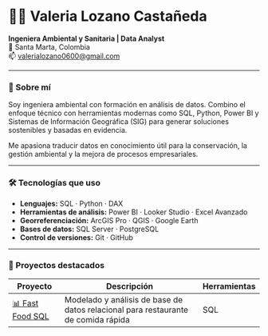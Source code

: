 # 👩‍💻 Valeria Lozano Castañeda

**Ingeniera Ambiental y Sanitaria | Data Analyst**  
📍 Santa Marta, Colombia  
📫 valerialozano0600@gmail.com

---

### 🌿 Sobre mí

Soy ingeniera ambiental con formación en análisis de datos. Combino el enfoque técnico con herramientas modernas como SQL, Python, Power BI y Sistemas de Información Geográfica (SIG) para generar soluciones sostenibles y basadas en evidencia.

Me apasiona traducir datos en conocimiento útil para la conservación, la gestión ambiental y la mejora de procesos empresariales.

---

### 🛠️ Tecnologías que uso

- **Lenguajes:** SQL · Python · DAX
- **Herramientas de análisis:** Power BI · Looker Studio · Excel Avanzado
- **Georreferenciación:** ArcGIS Pro · QGIS · Google Earth
- **Bases de datos:** SQL Server · PostgreSQL
- **Control de versiones:** Git · GitHub

---

### 🚀 Proyectos destacados

| Proyecto | Descripción | Herramientas |
|---------|-------------|---------------|
| [📊 Fast Food SQL](https://github.com/valerialc/fastfood-sql) | Modelado y análisis de base de datos relacional para restaurante de comida rápida | SQL
